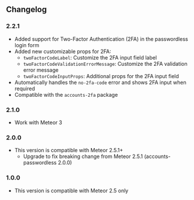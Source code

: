 ## Changelog

### 2.2.1

- Added support for Two-Factor Authentication (2FA) in the passwordless login form
- Added new customizable props for 2FA:
  - `twoFactorCodeLabel`: Customize the 2FA input field label
  - `twoFactorCodeValidationErrorMessage`: Customize the 2FA validation error message
  - `twoFactorCodeInputProps`: Additional props for the 2FA input field
- Automatically handles the `no-2fa-code` error and shows 2FA input when required
- Compatible with the `accounts-2fa` package

### 2.1.0

- Work with Meteor 3

### 2.0.0

- This version is compatible with Meteor 2.5.1+
  - Upgrade to fix breaking change from Meteor 2.5.1 (accounts-passwordless 2.0.0)

### 1.0.0
- This version is compatible with Meteor 2.5 only
